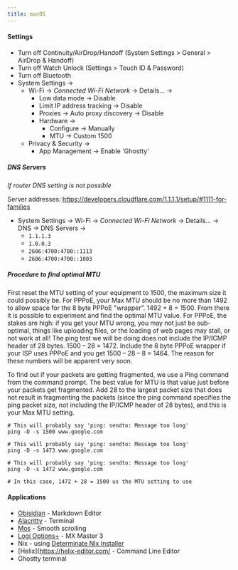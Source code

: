 ```yaml
---
title: macOS
---
```



#### Settings

- Turn off Continuity/AirDrop/Handoff (System Settings > General > AirDrop & Handoff)
- Turn off Watch Unlock (Settings > Touch ID & Password)
- Turn off Bluetooth
- System Settings →
	- Wi-Fi → _Connected Wi-Fi Network_ → Details… →
		- Low data mode → Disable
		- Limit IP address tracking → Disable
		- Proxies → Auto proxy discovery → Disable
		- Hardware →
			- Configure → Manually
			- MTU → Custom 1500
	- Privacy & Security →
		- App Management → Enable 'Ghostty'

##### DNS Servers

_If router DNS setting is not possible_

Server addresses: https://developers.cloudflare.com/1.1.1.1/setup/#1111-for-families

- System Settings → Wi-Fi → _Connected Wi-Fi Network_ → Details… → DNS → DNS Servers →
	- `1.1.1.3`
	- `1.0.0.3`
	- `2606:4700:4700::1113`
	- `2606:4700:4700::1003`

##### Procedure to find optimal MTU

First reset the MTU setting of your equipment to 1500, the maximum size it could possibly be. For PPPoE, your Max MTU should be no more than 1492 to allow space for the 8 byte PPPoE "wrapper”. 1492 + 8 = 1500. From there it is possible to experiment and find the optimal MTU value. For PPPoE, the stakes are high: if you get your MTU wrong, you may not just be sub-optimal, things like uploading files, or the loading of web pages may stall, or not work at all! The ping test we will be doing does not include the IP/ICMP header of 28 bytes. 1500 – 28 = 1472. Include the 8 byte PPPoE wrapper if your ISP uses PPPoE and you get 1500 – 28 – 8 = 1464. The reason for these numbers will be apparent very soon.

To find out if your packets are getting fragmented, we use a Ping command from the command prompt. The best value for MTU is that value just before your packets get fragmented. Add 28 to the largest packet size that does not result in fragmenting the packets (since the ping command specifies the ping packet size, not including the IP/ICMP header of 28 bytes), and this is your Max MTU setting.

```
# This will probably say 'ping: sendto: Message too long'
ping -D -s 1500 www.google.com

# This will probably say 'ping: sendto: Message too long'
ping -D -s 1473 www.google.com

# This will probably say 'ping: sendto: Message too long'
ping -D -s 1472 www.google.com

# In this case, 1472 + 28 = 1500 us the MTU setting to use
```

#### Applications

- [Obisidian](https://obsidian.md/) - Markdown Editor
- [Alacritty](https://alacritty.org/) - Terminal
- [Mos](https://mos.caldis.me/) - Smooth scrolling
- [Logi Options+](https://www.logitech.com/en-in/software/logi-options-plus.html) - MX Master 3
- Nix - using [Determinate NIx Installer](https://determinate.systems/nix-installer/)
- [Helix](https://helix-editor.com/ - Command Line Editor
- Ghostty terminal

